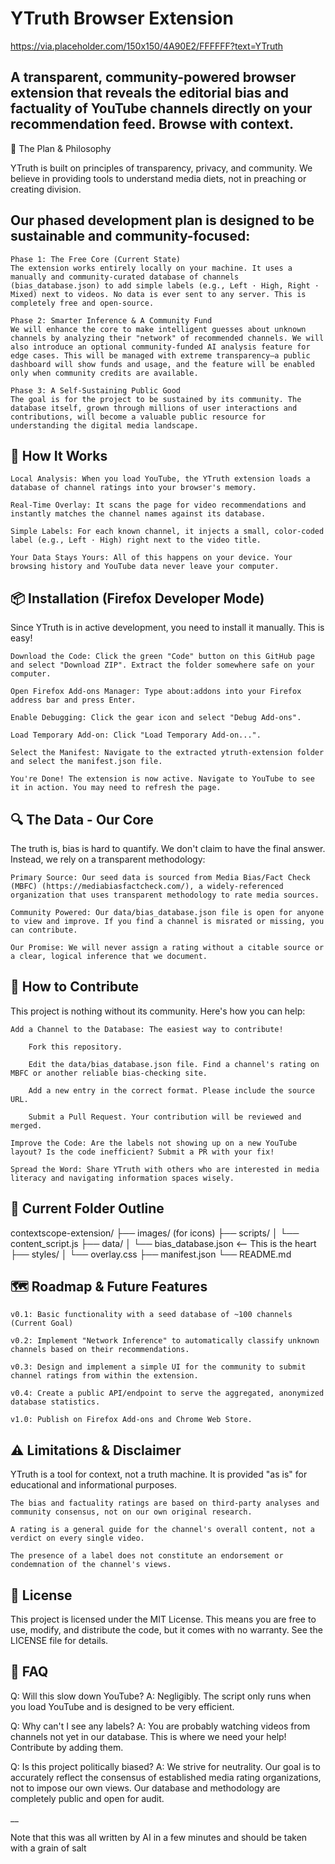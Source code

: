 # YTruth Browser Extension

https://via.placeholder.com/150x150/4A90E2/FFFFFF?text=YTruth <!-- Replace with your actual logo -->

## A transparent, community-powered browser extension that reveals the editorial bias and factuality of YouTube channels directly on your recommendation feed. Browse with context.
🧭 The Plan & Philosophy

YTruth is built on principles of transparency, privacy, and community. We believe in providing tools to understand media diets, not in preaching or creating division.

## Our phased development plan is designed to be sustainable and community-focused:

    Phase 1: The Free Core (Current State)
    The extension works entirely locally on your machine. It uses a manually and community-curated database of channels (bias_database.json) to add simple labels (e.g., Left · High, Right · Mixed) next to videos. No data is ever sent to any server. This is completely free and open-source.

    Phase 2: Smarter Inference & A Community Fund
    We will enhance the core to make intelligent guesses about unknown channels by analyzing their "network" of recommended channels. We will also introduce an optional community-funded AI analysis feature for edge cases. This will be managed with extreme transparency—a public dashboard will show funds and usage, and the feature will be enabled only when community credits are available.

    Phase 3: A Self-Sustaining Public Good
    The goal is for the project to be sustained by its community. The database itself, grown through millions of user interactions and contributions, will become a valuable public resource for understanding the digital media landscape.

## 🚀 How It Works

    Local Analysis: When you load YouTube, the YTruth extension loads a database of channel ratings into your browser's memory.

    Real-Time Overlay: It scans the page for video recommendations and instantly matches the channel names against its database.

    Simple Labels: For each known channel, it injects a small, color-coded label (e.g., Left · High) right next to the video title.

    Your Data Stays Yours: All of this happens on your device. Your browsing history and YouTube data never leave your computer.

## 📦 Installation (Firefox Developer Mode)

Since YTruth is in active development, you need to install it manually. This is easy!

    Download the Code: Click the green "Code" button on this GitHub page and select "Download ZIP". Extract the folder somewhere safe on your computer.

    Open Firefox Add-ons Manager: Type about:addons into your Firefox address bar and press Enter.

    Enable Debugging: Click the gear icon and select "Debug Add-ons".

    Load Temporary Add-on: Click "Load Temporary Add-on...".

    Select the Manifest: Navigate to the extracted ytruth-extension folder and select the manifest.json file.

    You're Done! The extension is now active. Navigate to YouTube to see it in action. You may need to refresh the page.

## 🔍 The Data - Our Core

The truth is, bias is hard to quantify. We don't claim to have the final answer. Instead, we rely on a transparent methodology:

    Primary Source: Our seed data is sourced from Media Bias/Fact Check (MBFC) (https://mediabiasfactcheck.com/), a widely-referenced organization that uses transparent methodology to rate media sources.

    Community Powered: Our data/bias_database.json file is open for anyone to view and improve. If you find a channel is misrated or missing, you can contribute.

    Our Promise: We will never assign a rating without a citable source or a clear, logical inference that we document.

## 🤝 How to Contribute

This project is nothing without its community. Here's how you can help:

    Add a Channel to the Database: The easiest way to contribute!

        Fork this repository.

        Edit the data/bias_database.json file. Find a channel's rating on MBFC or another reliable bias-checking site.

        Add a new entry in the correct format. Please include the source URL.

        Submit a Pull Request. Your contribution will be reviewed and merged.

    Improve the Code: Are the labels not showing up on a new YouTube layout? Is the code inefficient? Submit a PR with your fix!

    Spread the Word: Share YTruth with others who are interested in media literacy and navigating information spaces wisely.


## 🤝 Current Folder Outline

  contextscope-extension/
  ├── images/ (for icons)
  ├── scripts/
  │   └── content_script.js
  ├── data/
  │   └── bias_database.json   <-- This is the heart
  ├── styles/
  │   └── overlay.css
  ├── manifest.json
  └── README.md


## 🗺️ Roadmap & Future Features

    v0.1: Basic functionality with a seed database of ~100 channels (Current Goal)

    v0.2: Implement "Network Inference" to automatically classify unknown channels based on their recommendations.

    v0.3: Design and implement a simple UI for the community to submit channel ratings from within the extension.

    v0.4: Create a public API/endpoint to serve the aggregated, anonymized database statistics.

    v1.0: Publish on Firefox Add-ons and Chrome Web Store.

## ⚠️ Limitations & Disclaimer

YTruth is a tool for context, not a truth machine. It is provided "as is" for educational and informational purposes.

    The bias and factuality ratings are based on third-party analyses and community consensus, not on our own original research.

    A rating is a general guide for the channel's overall content, not a verdict on every single video.

    The presence of a label does not constitute an endorsement or condemnation of the channel's views.

## 📜 License

This project is licensed under the MIT License. This means you are free to use, modify, and distribute the code, but it comes with no warranty. See the LICENSE file for details.

## 🙋 FAQ

Q: Will this slow down YouTube?
A: Negligibly. The script only runs when you load YouTube and is designed to be very efficient.

Q: Why can't I see any labels?
A: You are probably watching videos from channels not yet in our database. This is where we need your help! Contribute by adding them.

Q: Is this project politically biased?
A: We strive for neutrality. Our goal is to accurately reflect the consensus of established media rating organizations, not to impose our own views. Our database and methodology are completely public and open for audit.


__ 

Note that this was all written by AI in a few minutes and should be taken with a grain of salt

